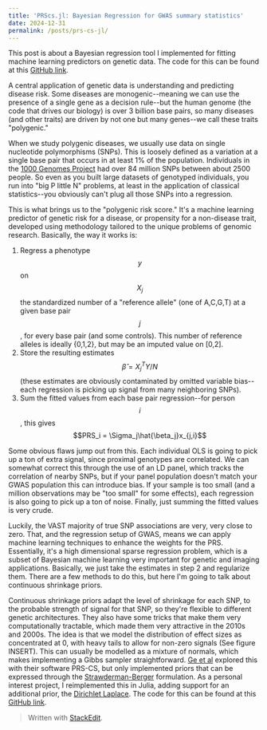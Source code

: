 ```yaml
---
title: 'PRScs.jl: Bayesian Regression for GWAS summary statistics'
date: 2024-12-31
permalink: /posts/prs-cs-jl/
---
```

This post is about a Bayesian regression tool I implemented for fitting machine learning predictors on genetic data. The code for this can be found at this [GitHub link](https://github.com/garethmarkel/PRScs.jl).

A central application of genetic data is understanding and predicting disease risk.  Some diseases are monogenic--meaning we can use the presence of a single gene as a decision rule--but the human genome (the code that drives our biology) is over 3 billion base pairs, so many diseases (and other traits) are driven by not one but many genes--we call these traits "polygenic."

When we study polygenic diseases, we usually use data on single nucleotide polymorphisms (SNPs). This is loosely defined as a variation at a single base pair that occurs in at least 1% of the population. Individuals in the [1000 Genomes Project](https://en.wikipedia.org/wiki/1000_Genomes_Project) had over 84 million SNPs between about 2500 people. So even as you built large datasets of genotyped individuals, you run into "big P little N" problems, at least in the application of classical statistics--you obviously can't plug all those SNPs into a regression. 

This is what brings us to the "polygenic risk score." It's a machine learning predictor of genetic risk for a disease, or propensity for a non-disease trait, developed using methodology tailored to the unique problems of genomic research. Basically, the way it works is:

1. Regress a phenotype $$y$$ on $$X_j$$ the standardized number of a "reference allele" (one of A,C,G,T) at a given base pair $$j$$, for every base pair (and some controls). This number of reference alleles is ideally {0,1,2}, but may be an imputed value on [0,2]. 
2. Store the resulting estimates $$\hat{\beta} = X_j^TY/N$$ (these estimates are obviously contaminated by omitted variable bias--each regression is picking up signal from many neighboring SNPs).
3. Sum the fitted values from each base pair regression--for person $$i$$, this gives $$PRS_i = \Sigma_j\hat{\beta_j}x_{j,i}$$

Some obvious flaws jump out from this. Each individual OLS is going to pick up a ton of extra signal, since proximal genotypes are correlated. We can somewhat correct this through the use of an LD panel, which tracks the correlation of nearby SNPs, but if your panel population doesn't match your GWAS population this can introduce bias. If your sample is too small (and a million observations may be "too small" for some effects), each regression is also going to pick up a ton of noise. Finally, just summing the fitted values is very crude. 

Luckily, the VAST majority of true SNP associations are very, very close to zero. That, and the regression setup of GWAS, means we can apply machine learning  techniques to enhance the weights for the PRS. Essentially, it's a high dimensional sparse regression problem, which is a subset of Bayesian machine learning very important for genetic and imaging applications. Basically, we just take the estimates in step 2 and regularize them. There are a few methods to do this, but here I'm going to talk about continuous shrinkage priors.

Continuous shrinkage priors adapt the level of shrinkage for each SNP, to the probable strength of signal for that SNP, so they're flexible to different genetic architectures. They also have some tricks that make them very computationally tractable, which made them very attractive in the 2010s and 2000s. The idea is that we model the distribution of effect sizes as concentrated at 0, with heavy tails to allow for non-zero signals (See figure INSERT). This can usually be modelled as a mixture of normals, which makes implementing a Gibbs sampler straightforward. [Ge et al](https://github.com/getian107/PRScs/tree/master) explored this with their software PRS-CS, but only implemented priors that can be expressed through the [Strawderman-Berger](https://ssca.org.in/media/22_Vol._18_No._2_2020_SA_Anindya__Roy.pdf) formulation. As a personal interest project, I reimplemented this in Julia, adding support for an additional prior, the [Dirichlet Laplace](https://arxiv.org/pdf/1602.01160). The code for this can be found at this [GitHub link](https://github.com/garethmarkel/PRScs.jl).







> Written with [StackEdit](https://stackedit.io/).